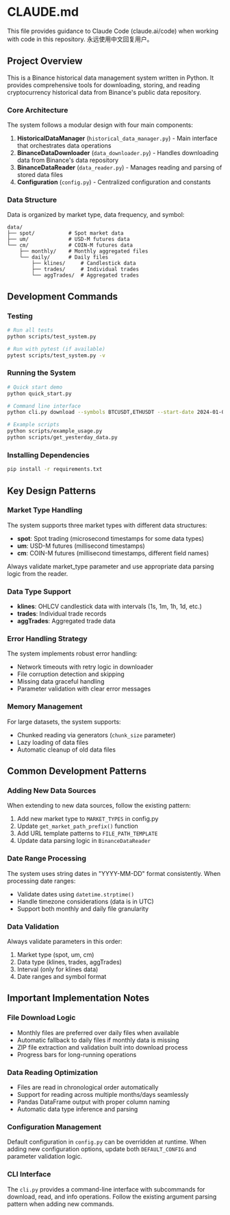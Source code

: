 # CLAUDE.md

This file provides guidance to Claude Code (claude.ai/code) when working with code in this repository.
永远使用中文回复用户。

## Project Overview

This is a Binance historical data management system written in Python. It provides comprehensive tools for downloading, storing, and reading cryptocurrency historical data from Binance's public data repository.

### Core Architecture

The system follows a modular design with four main components:

1. **HistoricalDataManager** (`historical_data_manager.py`) - Main interface that orchestrates data operations
2. **BinanceDataDownloader** (`data_downloader.py`) - Handles downloading data from Binance's data repository
3. **BinanceDataReader** (`data_reader.py`) - Manages reading and parsing of stored data files
4. **Configuration** (`config.py`) - Centralized configuration and constants

### Data Structure

Data is organized by market type, data frequency, and symbol:
```
data/
├── spot/           # Spot market data
├── um/             # USD-M futures data  
└── cm/             # COIN-M futures data
    ├── monthly/    # Monthly aggregated files
    └── daily/      # Daily files
        ├── klines/     # Candlestick data
        ├── trades/     # Individual trades
        └── aggTrades/  # Aggregated trades
```

## Development Commands

### Testing
```bash
# Run all tests
python scripts/test_system.py

# Run with pytest (if available)
pytest scripts/test_system.py -v
```

### Running the System
```bash
# Quick start demo
python quick_start.py

# Command line interface
python cli.py download --symbols BTCUSDT,ETHUSDT --start-date 2024-01-01 --end-date 2024-01-07

# Example scripts
python scripts/example_usage.py
python scripts/get_yesterday_data.py
```

### Installing Dependencies
```bash
pip install -r requirements.txt
```

## Key Design Patterns

### Market Type Handling
The system supports three market types with different data structures:
- **spot**: Spot trading (microsecond timestamps for some data types)
- **um**: USD-M futures (millisecond timestamps)  
- **cm**: COIN-M futures (millisecond timestamps, different field names)

Always validate market_type parameter and use appropriate data parsing logic from the reader.

### Data Type Support
- **klines**: OHLCV candlestick data with intervals (1s, 1m, 1h, 1d, etc.)
- **trades**: Individual trade records
- **aggTrades**: Aggregated trade data

### Error Handling Strategy
The system implements robust error handling:
- Network timeouts with retry logic in downloader
- File corruption detection and skipping
- Missing data graceful handling
- Parameter validation with clear error messages

### Memory Management
For large datasets, the system supports:
- Chunked reading via generators (`chunk_size` parameter)
- Lazy loading of data files
- Automatic cleanup of old data files

## Common Development Patterns

### Adding New Data Sources
When extending to new data sources, follow the existing pattern:
1. Add new market type to `MARKET_TYPES` in config.py
2. Update `get_market_path_prefix()` function
3. Add URL template patterns to `FILE_PATH_TEMPLATE`
4. Update data parsing logic in `BinanceDataReader`

### Date Range Processing
The system uses string dates in "YYYY-MM-DD" format consistently. When processing date ranges:
- Validate dates using `datetime.strptime()`
- Handle timezone considerations (data is in UTC)
- Support both monthly and daily file granularity

### Data Validation
Always validate parameters in this order:
1. Market type (spot, um, cm)
2. Data type (klines, trades, aggTrades)  
3. Interval (only for klines data)
4. Date ranges and symbol format

## Important Implementation Notes

### File Download Logic
- Monthly files are preferred over daily files when available
- Automatic fallback to daily files if monthly data is missing
- ZIP file extraction and validation built into download process
- Progress bars for long-running operations

### Data Reading Optimization
- Files are read in chronological order automatically
- Support for reading across multiple months/days seamlessly
- Pandas DataFrame output with proper column naming
- Automatic data type inference and parsing

### Configuration Management
Default configuration in `config.py` can be overridden at runtime. When adding new configuration options, update both `DEFAULT_CONFIG` and parameter validation logic.

### CLI Interface
The `cli.py` provides a command-line interface with subcommands for download, read, and info operations. Follow the existing argument parsing pattern when adding new commands.